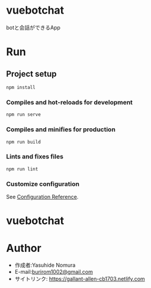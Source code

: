 # vuebotchat

botと会話ができるApp

# Run

## Project setup
```
npm install
```

### Compiles and hot-reloads for development
```
npm run serve
```

### Compiles and minifies for production
```
npm run build
```

### Lints and fixes files
```
npm run lint
```

### Customize configuration
See [Configuration Reference](https://cli.vuejs.org/config/).
# vuebotchat


# Author

* 作成者:Yasuhide Nomura 
* E-mail:burirom1002@gmail.com
* サイトリンク: https://gallant-allen-cb1703.netlify.com

